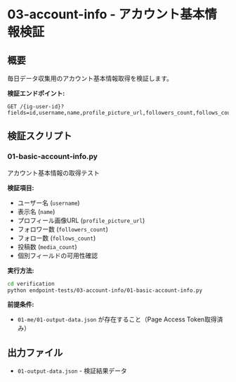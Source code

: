 # 03-account-info - アカウント基本情報検証

## 概要

毎日データ収集用のアカウント基本情報取得を検証します。

**検証エンドポイント:**
```
GET /{ig-user-id}?fields=id,username,name,profile_picture_url,followers_count,follows_count,media_count
```

## 検証スクリプト

### 01-basic-account-info.py
アカウント基本情報の取得テスト

**検証項目:**
- ユーザー名 (`username`)
- 表示名 (`name`)
- プロフィール画像URL (`profile_picture_url`)
- フォロワー数 (`followers_count`)
- フォロー数 (`follows_count`) 
- 投稿数 (`media_count`)
- 個別フィールドの可用性確認

**実行方法:**
```bash
cd verification
python endpoint-tests/03-account-info/01-basic-account-info.py
```

**前提条件:**
- `01-me/01-output-data.json` が存在すること（Page Access Token取得済み）

## 出力ファイル

- `01-output-data.json` - 検証結果データ